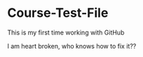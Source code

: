 # Course-Test-File

This is my first time working with GitHub

I am heart broken, who knows how to fix it??
